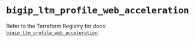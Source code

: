 # `bigip_ltm_profile_web_acceleration`

Refer to the Terraform Registry for docs: [`bigip_ltm_profile_web_acceleration`](https://registry.terraform.io/providers/f5networks/bigip/1.24.1/docs/resources/ltm_profile_web_acceleration).
